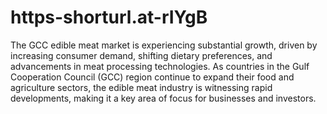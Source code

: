 # https-shorturl.at-rIYgB
The GCC edible meat market is experiencing substantial growth, driven by increasing consumer demand, shifting dietary preferences, and advancements in meat processing technologies. As countries in the Gulf Cooperation Council (GCC) region continue to expand their food and agriculture sectors, the edible meat industry is witnessing rapid developments, making it a key area of focus for businesses and investors.
